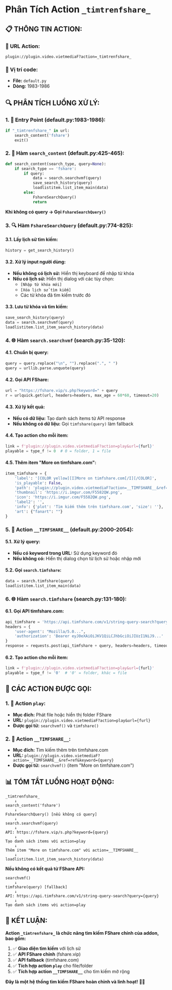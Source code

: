 # Phân Tích Action `_timtrenfshare_`

## 📋 **THÔNG TIN ACTION:**

### **🔗 URL Action:**
```
plugin://plugin.video.vietmediaF?action=_timtrenfshare_
```

### **📍 Vị trí code:**
- **File:** `default.py`
- **Dòng:** 1983-1986

## 🔍 **PHÂN TÍCH LUỒNG XỬ LÝ:**

### **1. 🎯 Entry Point (default.py:1983-1986):**
```python
if "_timtrenfshare_" in url:
    search_content('fshare')
    exit()
```

### **2. 🔄 Hàm `search_content` (default.py:425-465):**
```python
def search_content(search_type, query=None):
    if search_type == 'fshare':
        if query:
            data = search.searchvmf(query)
            save_search_history(query)
            loadlistitem.list_item_main(data)
        else:
            FshareSearchQuery()
            return
```

**Khi không có query → Gọi `FshareSearchQuery()`**

### **3. 🔍 Hàm `FshareSearchQuery` (default.py:774-825):**

#### **3.1. Lấy lịch sử tìm kiếm:**
```python
history = get_search_history()
```

#### **3.2. Xử lý input người dùng:**
- **Nếu không có lịch sử:** Hiển thị keyboard để nhập từ khóa
- **Nếu có lịch sử:** Hiển thị dialog với các tùy chọn:
  - `[Nhập từ khóa mới]`
  - `[Xóa lịch sử tìm kiếm]`
  - Các từ khóa đã tìm kiếm trước đó

#### **3.3. Lưu từ khóa và tìm kiếm:**
```python
save_search_history(query)
data = search.searchvmf(query)
loadlistitem.list_item_search_history(data)
```

### **4. 🌐 Hàm `search.searchvmf` (search.py:35-120):**

#### **4.1. Chuẩn bị query:**
```python
query = query.replace("\n", "").replace(".", " ")
query = urllib.parse.unquote(query)
```

#### **4.2. Gọi API FShare:**
```python
url = "https://fshare.vip/s.php?keyword=" + query
r = urlquick.get(url, headers=headers, max_age = 60*60, timeout=20)
```

#### **4.3. Xử lý kết quả:**
- **Nếu có dữ liệu:** Tạo danh sách items từ API response
- **Nếu không có dữ liệu:** Gọi `timfshare(query)` làm fallback

#### **4.4. Tạo action cho mỗi item:**
```python
link = f'plugin://plugin.video.vietmediaF?action=play&url={furl}'
playable = type_f != 0  # 0 = folder, 1 = file
```

#### **4.5. Thêm item "More on timfshare.com":**
```python
item_timfshare = {
    'label': '[COLOR yellow][I]More on timfshare.com[/I][/COLOR]',
    'is_playable': False,
    'path': 'plugin://plugin.video.vietmediaF?action=__TIMFSHARE__&ref=ref&keyword='+query,
    'thumbnail': 'https://i.imgur.com/F5582QW.png',
    'icon': 'https://i.imgur.com/F5582QW.png',
    'label2': '',
    'info': {'plot': 'Tìm kiếm thêm trên timfshare.com', 'size': ''},
    'art': {"fanart": ""}
}
```

### **5. 🔄 Action `__TIMFSHARE__` (default.py:2000-2054):**

#### **5.1. Xử lý query:**
- **Nếu có keyword trong URL:** Sử dụng keyword đó
- **Nếu không có:** Hiển thị dialog chọn từ lịch sử hoặc nhập mới

#### **5.2. Gọi `search.timfshare`:**
```python
data = search.timfshare(query)
loadlistitem.list_item_main(data)
```

### **6. 🌐 Hàm `search.timfshare` (search.py:131-180):**

#### **6.1. Gọi API timfshare.com:**
```python
api_timfshare = 'https://api.timfshare.com/v1/string-query-search?query='
headers = {
    'user-agent': "Mozilla/5.0...",
    'authorization': 'Bearer eyJ0eXAiOiJKV1QiLCJhbGciOiJIUzI1NiJ9...'
}
response = requests.post(api_timfshare + query, headers=headers, timeout=10)
```

#### **6.2. Tạo action cho mỗi item:**
```python
link = f'plugin://plugin.video.vietmediaF?action=play&url={furl}'
playable = type_f != '0'  # '0' = folder, khác = file
```

## 🎯 **CÁC ACTION ĐƯỢC GỌI:**

### **1. 🔄 Action `play`:**
- **Mục đích:** Phát file hoặc hiển thị folder FShare
- **URL:** `plugin://plugin.video.vietmediaF?action=play&url={furl}`
- **Được gọi từ:** `searchvmf()` và `timfshare()`

### **2. 🔄 Action `__TIMFSHARE__`:**
- **Mục đích:** Tìm kiếm thêm trên timfshare.com
- **URL:** `plugin://plugin.video.vietmediaF?action=__TIMFSHARE__&ref=ref&keyword={query}`
- **Được gọi từ:** `searchvmf()` (item "More on timfshare.com")

## 📊 **TÓM TẮT LUỒNG HOẠT ĐỘNG:**

```
_timtrenfshare_ 
    ↓
search_content('fshare')
    ↓
FshareSearchQuery() [nếu không có query]
    ↓
search.searchvmf(query)
    ↓
API: https://fshare.vip/s.php?keyword={query}
    ↓
Tạo danh sách items với action=play
    ↓
Thêm item "More on timfshare.com" với action=__TIMFSHARE__
    ↓
loadlistitem.list_item_search_history(data)
```

**Nếu không có kết quả từ FShare API:**
```
searchvmf() 
    ↓
timfshare(query) [fallback]
    ↓
API: https://api.timfshare.com/v1/string-query-search?query={query}
    ↓
Tạo danh sách items với action=play
```

## 🎉 **KẾT LUẬN:**

**Action `_timtrenfshare_` là chức năng tìm kiếm FShare chính của addon, bao gồm:**

1. ✅ **Giao diện tìm kiếm** với lịch sử
2. ✅ **API FShare chính** (fshare.vip)
3. ✅ **API fallback** (timfshare.com)
4. ✅ **Tích hợp action `play`** cho file/folder
5. ✅ **Tích hợp action `__TIMFSHARE__`** cho tìm kiếm mở rộng

**Đây là một hệ thống tìm kiếm FShare hoàn chỉnh và linh hoạt!** 🚀✨
